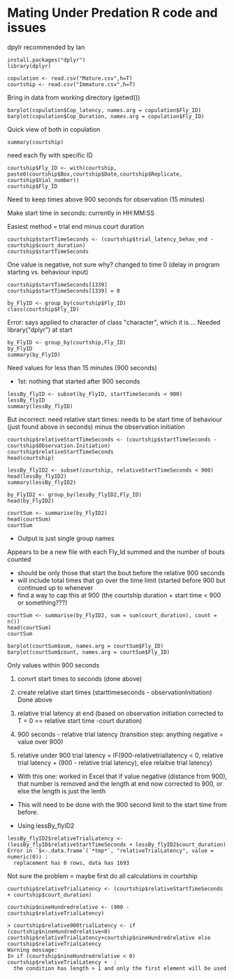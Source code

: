# Mating Under Predation R code and issues

dpylr recommended by Ian
```
install.packages("dplyr")
library(dplyr)
```

```
copulation <- read.csv("Mature.csv",h=T)
courtship <- read.csv("Immature.csv",h=T)
```
Bring in data from working directory (getwd())

```
barplot(copulation$Cop_latency, names.arg = copulation$Fly_ID)
barplot(copulation$Cop_Duration, names.arg = copulation$Fly_ID)
```
Quick view of both in copulation


```
summary(courtship)
```
need each fly with specific ID
```
courtship$Fly_ID <- with(courtship, paste0(courtship$Box,courtship$Date,courtship$Replicate, courtship$Vial_number))
courtship$Fly_ID
```
Need to keep times above 900 seconds for observation (15 minutes)

Make start time in seconds: currently in HH:MM:SS

Easiest method = trial end minus court duration
```
courtship$startTimeSeconds <- (courtship$trial_latency_behav_end - courtship$court_duration)
courtship$startTimeSeconds
```
One value is negative, not sure why? changed to time 0 (delay in program starting vs. behaviour input)
```
courtship$startTimeSeconds[1339]
courtship$startTimeSeconds[1339] = 0
```

```
by_FlyID <- group_by(courtship$Fly_ID)
class(courtship$Fly_ID)
```
Error: says applied to character of class "character", which it is....
Needed library("dplyr") at start

```
by_FlyID <- group_by(courtship,Fly_ID)
by_FlyID
summary(by_FlyID)
```
Need values for less than 15 minutes (900 seconds)
- 1st: nothing that started after 900 seconds
```
lessBy_flyID <- subset(by_FlyID, startTimeSeconds < 900)
lessBy_flyID
summary(lessBy_flyID)
```

But incorrect: need relative start times: needs to be start time of behaviour (just found above in seconds) minus the observation initiation
```
courtship$relativeStartTimeSeconds <- (courtship$startTimeSeconds - courtship$Observation.Initiation)
courtship$relativeStartTimeSeconds
head(courtship)

lessBy_flyID2 <- subset(courtship, relativeStartTimeSeconds < 900)
head(lessBy_flyID2)
summary(lessBy_flyID2)
```

```
by_FlyID2 <- group_by(lessBy_flyID2,Fly_ID)
head(by_FlyID2)
```

```
courtSum <- summarise(by_FlyID2)
head(courtSum)
courtSum
```
- Output is just single group names

Appears to be a new file with each Fly_Id summed and the number of bouts counted
- should be only those that start the bout before the relative 900 seconds
- will include total times that go over the time limit (started before 900 but continued up to whenever
- find a way to cap this at 900 (the courtship duration + start time < 900 or something???)

```
courtSum <- summarise(by_FlyID2, sum = sum(court_duration), count = n())
head(courtSum)
courtSum

barplot(courtSum$sum, names.arg = courtSum$Fly_ID)
barplot(courtSum$count, names.arg = courtSum$Fly_ID)
```

Only values within 900 seconds

1) convrt start times to seconds (done above)

2) create relative start times (starttimeseconds - observationInitiation) Done above

3) relative trial latency at end (based on observation initiation corrected to T = 0 == relative start time -court duration)

4) 900 seconds - relative trial latency (transition step: anything negative = value over 900)

5) relative under 900 trial latency  = IF(900-relativetriallatency < 0, relative trial latency + (900 - relative trial latency), else relaitve trial latency)
  - With this one: worked in Excel that if value negative (distance from 900), that number is removed and the length at end now corrected to 900, or else the length is just the lenth
  
- This will need to be done with the 900 second limit to the start time from before.
-   Using lessBy_flyID2
```
lessBy_flyID2$relativeTrialLatency <- (lessBy_flyID$relativeStartTimeSeconds + lessBy_flyID2$court_duration)
Error in `$<-.data.frame`(`*tmp*`, "relativeTrialLatency", value = numeric(0)) : 
  replacement has 0 rows, data has 1693
```
Not sure the problem
= maybe first do all calculations in courtship
```
courtship$relativeTrialLatency <- (courtship$relativeStartTimeSeconds + courtship$court_duration)

courtship$nineHundredrelative <- (900 - courtship$relativeTrialLatency)

> courtship$relative900trialLatency <- if (courtship$nineHundredrelative<0) courtship$relativeTrialLatency+courtship$nineHundredrelative else courtship$relativeTrialLatency
Warning message:
In if (courtship$nineHundredrelative < 0) courtship$relativeTrialLatency +  :
  the condition has length > 1 and only the first element will be used
  
```








